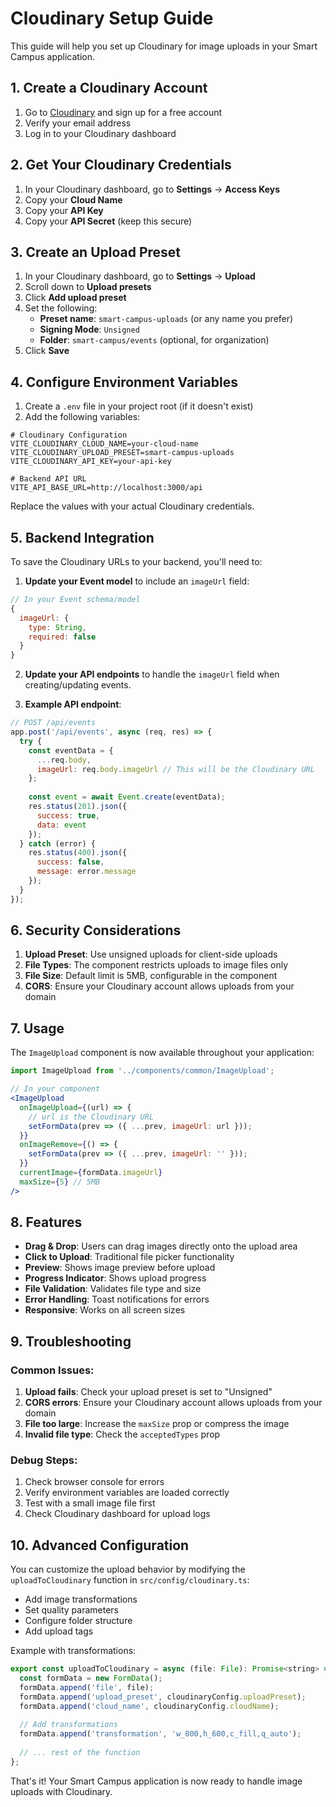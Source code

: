 # Cloudinary Setup Guide

This guide will help you set up Cloudinary for image uploads in your Smart Campus application.

## 1. Create a Cloudinary Account

1. Go to [Cloudinary](https://cloudinary.com/) and sign up for a free account
2. Verify your email address
3. Log in to your Cloudinary dashboard

## 2. Get Your Cloudinary Credentials

1. In your Cloudinary dashboard, go to **Settings** → **Access Keys**
2. Copy your **Cloud Name**
3. Copy your **API Key**
4. Copy your **API Secret** (keep this secure)

## 3. Create an Upload Preset

1. In your Cloudinary dashboard, go to **Settings** → **Upload**
2. Scroll down to **Upload presets**
3. Click **Add upload preset**
4. Set the following:
   - **Preset name**: `smart-campus-uploads` (or any name you prefer)
   - **Signing Mode**: `Unsigned`
   - **Folder**: `smart-campus/events` (optional, for organization)
5. Click **Save**

## 4. Configure Environment Variables

1. Create a `.env` file in your project root (if it doesn't exist)
2. Add the following variables:

```env
# Cloudinary Configuration
VITE_CLOUDINARY_CLOUD_NAME=your-cloud-name
VITE_CLOUDINARY_UPLOAD_PRESET=smart-campus-uploads
VITE_CLOUDINARY_API_KEY=your-api-key

# Backend API URL
VITE_API_BASE_URL=http://localhost:3000/api
```

Replace the values with your actual Cloudinary credentials.

## 5. Backend Integration

To save the Cloudinary URLs to your backend, you'll need to:

1. **Update your Event model** to include an `imageUrl` field:

```javascript
// In your Event schema/model
{
  imageUrl: {
    type: String,
    required: false
  }
}
```

2. **Update your API endpoints** to handle the `imageUrl` field when creating/updating events.

3. **Example API endpoint**:

```javascript
// POST /api/events
app.post('/api/events', async (req, res) => {
  try {
    const eventData = {
      ...req.body,
      imageUrl: req.body.imageUrl // This will be the Cloudinary URL
    };
    
    const event = await Event.create(eventData);
    res.status(201).json({
      success: true,
      data: event
    });
  } catch (error) {
    res.status(400).json({
      success: false,
      message: error.message
    });
  }
});
```

## 6. Security Considerations

1. **Upload Preset**: Use unsigned uploads for client-side uploads
2. **File Types**: The component restricts uploads to image files only
3. **File Size**: Default limit is 5MB, configurable in the component
4. **CORS**: Ensure your Cloudinary account allows uploads from your domain

## 7. Usage

The `ImageUpload` component is now available throughout your application:

```jsx
import ImageUpload from '../components/common/ImageUpload';

// In your component
<ImageUpload
  onImageUpload={(url) => {
    // url is the Cloudinary URL
    setFormData(prev => ({ ...prev, imageUrl: url }));
  }}
  onImageRemove={() => {
    setFormData(prev => ({ ...prev, imageUrl: '' }));
  }}
  currentImage={formData.imageUrl}
  maxSize={5} // 5MB
/>
```

## 8. Features

- **Drag & Drop**: Users can drag images directly onto the upload area
- **Click to Upload**: Traditional file picker functionality
- **Preview**: Shows image preview before upload
- **Progress Indicator**: Shows upload progress
- **File Validation**: Validates file type and size
- **Error Handling**: Toast notifications for errors
- **Responsive**: Works on all screen sizes

## 9. Troubleshooting

### Common Issues:

1. **Upload fails**: Check your upload preset is set to "Unsigned"
2. **CORS errors**: Ensure your Cloudinary account allows uploads from your domain
3. **File too large**: Increase the `maxSize` prop or compress the image
4. **Invalid file type**: Check the `acceptedTypes` prop

### Debug Steps:

1. Check browser console for errors
2. Verify environment variables are loaded correctly
3. Test with a small image file first
4. Check Cloudinary dashboard for upload logs

## 10. Advanced Configuration

You can customize the upload behavior by modifying the `uploadToCloudinary` function in `src/config/cloudinary.ts`:

- Add image transformations
- Set quality parameters
- Configure folder structure
- Add upload tags

Example with transformations:

```javascript
export const uploadToCloudinary = async (file: File): Promise<string> => {
  const formData = new FormData();
  formData.append('file', file);
  formData.append('upload_preset', cloudinaryConfig.uploadPreset);
  formData.append('cloud_name', cloudinaryConfig.cloudName);
  
  // Add transformations
  formData.append('transformation', 'w_800,h_600,c_fill,q_auto');
  
  // ... rest of the function
};
```

That's it! Your Smart Campus application is now ready to handle image uploads with Cloudinary. 